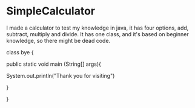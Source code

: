 SimpleCalculator
================

I made a calculator to test my knowledge in java, it has four options, add, subtract, multiply and divide.
It has one class, and it's based on beginner knowledge, so there might be dead code.

class bye {

public static void main (String[] args){

System.out.println("Thank you for visiting")

  }

}
